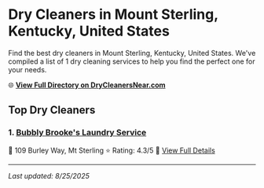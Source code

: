 # Dry Cleaners in Mount Sterling, Kentucky, United States

Find the best dry cleaners in Mount Sterling, Kentucky, United States. We've compiled a list of 1 dry cleaning services to help you find the perfect one for your needs.

🌐 **[View Full Directory on DryCleanersNear.com](https://drycleanersnear.com/city/US/Kentucky/Mount%20Sterling)**

## Top Dry Cleaners

### 1. [Bubbly Brooke's Laundry Service](https://drycleanersnear.com/dryCleaner/688f207546b6614a95a96201/bubbly-brooke-s-laundry-service)
📍 109 Burley Way, Mt Sterling
⭐ Rating: 4.3/5
🔗 [View Full Details](https://drycleanersnear.com/dryCleaner/688f207546b6614a95a96201/bubbly-brooke-s-laundry-service)


---

*Last updated: 8/25/2025*
